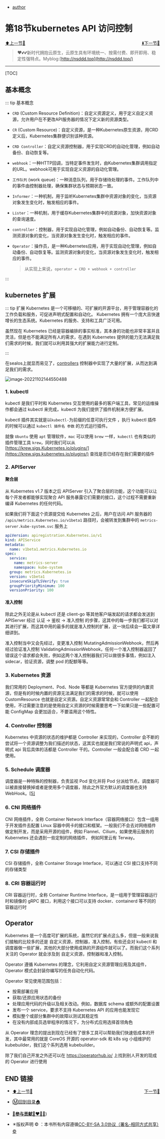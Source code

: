 + [author](http://nsddd.top)

# 第18节kubernetes API 访问控制

<div><a href = '17.md' style='float:left'>⬆️上一节🔗  </a><a href = '19.md' style='float: right'>  ⬇️下一节🔗</a></div>
<br>

> ❤️💕💕新时代拥抱云原生，云原生具有环境统一、按需付费、即开即用、稳定性强特点。Myblog:[http://nsddd.top](http://nsddd.top/)

---
[TOC]

## 基本概念

::: tip 基本概念
+ `CRD` (Custom Resource Definition)：自定义资源定义，用于定义自定义资源，允许用户在不更改API服务器的情况下定义新的资源类型。
+ `CR` (Custom Resource)：自定义资源，是一种Kubernetes原生资源，用CRD定义后，Kubernetes集群便识别该种资源。
+ `CRD Controller`：自定义资源控制器，用于实现CRD的自动化管理，例如自动备份、自动恢复等。
+ `webhook`：一种HTTP回调，当特定事件发生时，由Kubernetes集群调用指定的URL。webhook可用于实现自定义资源的自动化管理。
+ `工作队列` (work queue)：一种消息队列，用于存储待处理的事件。工作队列中的事件由控制器处理，确保集群状态与预期状态一致。
+ `Informer`：一种机制，用于监听Kubernetes集群中资源对象的变化，当资源对象发生变化时，触发相应的事件。
+ `Lister`：一种机制，用于缓存Kubernetes集群中的资源对象，加快资源对象的查询速度。
+ `controller`：控制器，用于实现自动化管理，例如自动备份、自动恢复等。监测资源对象的变化，当资源对象发生变化时，触发相应的事件。
+ `Operator`：操作员，是一种Kubernetes应用，用于实现自动化管理，例如自动备份、自动恢复等。监测资源对象的变化，当资源对象发生变化时，触发相应的事件。

  > 从实现上来说，`operator = CRD + webhook + controller`   

:::



## kubernetes 扩展

::: tip 扩展
Kubernetes 是一个可移植的、可扩展的开源平台，用于管理容器化的工作负载和服务，可促进声明式配置和自动化。 Kubernetes 拥有一个庞大且快速增长的生态系统。Kubernetes 的服务、支持和工具广泛可用。

虽然现在 Kubernetes 已经是容器编排的事实标准，其本身的功能也非常丰富并且灵活，但是也不能满足所有人的需求，在遇到 Kubernetes 提供的能力无法满足我们需求的时候，我们就可以利用其强大的扩展能力进行定制。

:::

在sealos上就显而易见了，[controllers](https://github.com/labring/sealos/tree/main/controllers) 控制器中实现了大量的扩展，从而达到满足我们的需求。

![image-20221102144550488](http://sm.nsddd.top/smimage-20221102144550488.png)



### 1. kubectl

kubectl 是我们平时和 Kubernetes 交互使用的最多的客户端工具，常见的运维操作都会通过 kubectl 来完成，kubectl 为我们提供了插件机制来方便扩展。

kubectl 插件其实就是以`kubectl-`为前缀的任意可执行文件 ，执行 kubectl 插件的时候可以通过 `kubectl 插件名 参数` 的方式运行插件。

就像 `Ubuntu` 使用 `apt` 管理软件，`mac` 可以使用 `brew` 一样，`kubectl` 也有类似的插件管理工具 `krew`，同时我们可以从 [https://krew.sigs.Kubernetes.io/plugins/](https://krew.sigs.kubernetes.io/plugins/) 查找是否已经存在我们需要的插件



### 2. APIServer

#### 聚合层

从 Kubernetes v1.7 版本之后 APIServer 引入了聚合层的功能，这个功能可以让每个开发者都能够实现聚合 API 服务暴露它们需要的接口，这个过程不需要重新编译 Kubernetes 的任何代码。

如果我们将下面这个资源提交给 Kubernetes 之后，用户在访问 API 服务器的 `/apis/metrics.Kubernetes.io/v1beta1` 路径时，会被转发到集群中的 `metrics-server.kube-system.svc` 服务上

```yaml
apiVersion: apiregistration.Kubernetes.io/v1
kind: APIService
metadata:
  name: v1beta1.metrics.Kubernetes.io
spec:
  service:
    name: metrics-server
    namespace: kube-system
  group: metrics.Kubernetes.io
  version: v1beta1
  insecureSkipTLSVerify: true
  groupPriorityMinimum: 100
  versionPriority: 100
```

#### 准入控制

除此之外无论是从 kubectl 还是 client-go 等其他客户端发起的请求都会发送到 APIServer 经过 认证 -> 鉴权 -> 准入控制 的步骤，这其中的每一步我们都可以对其进行扩展，而这其中用的最多的就是准入控制的扩展，这一块后续会一篇文章详细讲到。

准入控制当中又会先经过，变更准入控制 MutatingAdmissionWebhook，然后再经过验证准入控制 ValidatingAdmissionWebhook，任何一个准入控制器返回了错误这个请求都会失败，例如这两个准入控制器我们可以做很多事情，例如注入 sidecar，验证资源，调整 pod 的配额等等。

### 3. Kubernetes 资源

我们常用的 Deployment、Pod、Node 等都是 Kubernetes 官方提供的内置资源，但是有的时候内置的资源无法满足我们的需求的时候，就可以使用 CustomResource 也就是自定义资源。自定义资源常常会和 Controller 一起配合使用，不过需要注意的是使用自定义资源的时候需要思考一下如果只是一些配置可能 ConfigMap 会更加适合，不要滥用这个特性。

### 4. Controller 控制器

Kubernetes 中资源的状态的维护都是 Controller 来实现的，Controller 会不断的尝试将一个资源调整为我们描述的状态，这其实也就是我们常说的声明式 api，声明式 api 背后具体的活都是 Controller 干的。Controller 一般会配合着 CRD 一起使用。

### 5. Schedule 调度器

调度器是一种特殊的控制器，负责监视 Pod 变化并将 Pod 分派给节点，调度器可以被直接替换掉或者是使用多个调度器，除此之外官方默认的调度器也支持 WebHook。[[5\]](https://lailin.xyz/post/operator-01-overview.html#fn:5)

### 6. CNI 网络插件

CNI 网络插件，全称 Container Network Interface（容器网络接口）包含一组用于开发插件去配置 Linux 容器中网卡的接口和框架。一般我们不会去对网络插件做定制开发，而是采用开源的组件，例如 Flannel、Cilium，如果使用云服务的 Kubernetes 还会遇到一些定制的网络插件， 例如阿里云有 Terway。

### 7. CSI 存储插件

CSI 存储插件，全称 Container Storage Interface，可以通过 CSI 接口支持不同的存储类型

### 8. CRI 容器运行时

CRI 容器运行时，全称 Container Runtime Interface，是一组用于管理容器运行时和镜像的 gRPC 接口，利用这个接口可以支持 docker、containerd 等不同的容器运行时

## Operator

Kubernetes 是一个高度可扩展的系统，虽然它的扩展点这么多，但是一般来说我们接触的比较多的还是 自定义资源，控制器，准入控制，有些还会对 kubectl 和 调度器做一些扩展，其他的大部分使用成熟的开源组件就可以了。而我们这个系列关注的 Operator 就会涉及到 自定义资源，控制器和准入控制。

Operator 遵循 Kubernetes 的理念，它利用自定义资源管理应用及其组件， Operator 模式会封装你编写的任务自动化代码。

Operator 常见使用范围包括：

+ 按需部署应用
+ 获取/还原应用状态的备份
+ 处理应用代码的升级以及相关改动。例如，数据库 schema 或额外的配置设置
+ 发布一个 service，要求不支持 Kubernetes API 的应用也能发现它
+ 模拟整个或部分集群中的故障以测试其稳定性
+ 在没有内部成员选举程序的情况下，为分布式应用选择首领角色

从 Operator 理念的提出到现在已经有了很多工具可以帮助我们快速低成本的开发，其中最常用的就是 CoreOS 开源的 operator-sdk 和 k8s sig 小组维护的 kubebuilder，我们这个系列选用 kubebuilder。

除了我们自己开发之外还可以在 https://operatorhub.io/ 上找到别人开发的现成的 Operator 进行使用





## END 链接

<ul><li><div><a href = '17.md' style='float:left'>⬆️上一节🔗  </a><a href = '19.md' style='float: right'>  ️下一节🔗</a></div></li></ul>

+ [Ⓜ️回到目录🏠](../README.md)

+ [**🫵参与贡献💞❤️‍🔥💖**](https://nsddd.top/archives/contributors))

+ ✴️版权声明 &copy; ：本书所有内容遵循[CC-BY-SA 3.0协议（署名-相同方式共享）&copy;](http://zh.wikipedia.org/wiki/Wikipedia:CC-by-sa-3.0协议文本) 

